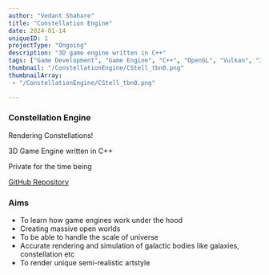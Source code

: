 ```yaml
---
author: "Vedant Shahare"
title: "Constellation Engine"
date: 2024-01-14
uniqueID: 1
projectType: "Ongoing"
description: "3D game engine written in C++"
tags: ["Game Development", "Game Engine", "C++", "OpenGL", "Vulkan", "3D", "Premake"]
thumbnail: "/ConstellationEngine/CStell_tbn0.png"
thumbnailArray:
 - "/ConstellationEngine/CStell_tbn0.png"

---
```


### Constellation Engine

Rendering Constellations!

3D Game Engine written in C++

Private for the time being

[GitHub Repository](https://github.com/VedantS-32/ConstellationEngine.git)

### Aims

- To learn how game engines work under the hood
- Creating massive open worlds
- To be able to handle the scale of universe
- Accurate rendering and simulation of galactic bodies like galaxies, constellation etc
- To render unique semi-realistic artstyle
